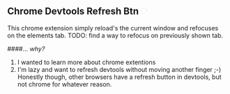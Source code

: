 ## Chrome Devtools Refresh Btn ![refresh logo](refresh16.png)

This chrome extension simply reload's the current window and refocuses on the elements tab. TODO: find a way to refocus on previously shown tab.


####... _why?_
1. I wanted to learn more about chrome extentions
2. I'm lazy and want to refresh devtools without moving another finger ;-) Honestly though, other browsers have a refresh button in devtools, but not chrome for whatever reason.

